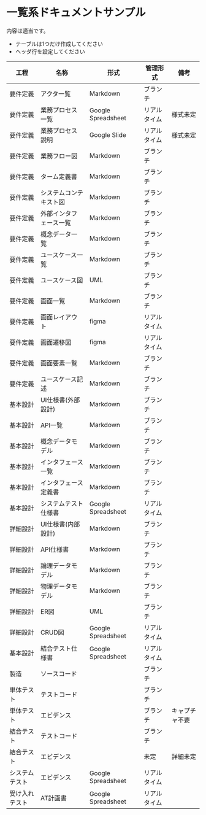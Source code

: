 # 一覧系ドキュメントサンプル

内容は適当です。
- テーブルは1つだけ作成してください
- ヘッダ行を設定してください

| 工程     | 名称                   | 形式          | 管理形式  | 備考                 |
|---------|----------------------|--------------|-----------|---------------------|
| 要件定義  | アクタ一覧             | Markdown     | ブランチ     |                     |
| 要件定義  | 業務プロセス一覧         | Google Spreadsheet  | リアルタイム  | 様式未定        |
| 要件定義  | 業務プロセス説明         | Google Slide   | リアルタイム     | 様式未定          |
| 要件定義  | 業務フロー図            | Markdown     | ブランチ     |                     |
| 要件定義  | ターム定義書           | Markdown     | ブランチ     |                     |
| 要件定義  | システムコンテキスト図    | Markdown     | ブランチ     |                     |
| 要件定義  | 外部インタフェース一覧    | Markdown     | ブランチ     |                     |
| 要件定義  | 概念データ一覧          | Markdown     | ブランチ     |                     |
| 要件定義  | ユースケース一覧         | Markdown     | ブランチ     |                     |
| 要件定義  | ユースケース図          | UML          | ブランチ     |                     |
| 要件定義  | 画面一覧               | Markdown     | ブランチ     |                     |
| 要件定義  | 画面レイアウト          | figma       | リアルタイム     |                     |
| 要件定義  | 画面遷移図             | figma        | リアルタイム     |                     |
| 要件定義  | 画面要素一覧           | Markdown     | ブランチ     |                     |
| 要件定義  | ユースケース記述        | Markdown     | ブランチ     |                     |
| 基本設計  | UI仕様書(外部設計)      | Markdown     | ブランチ     |                     |
| 基本設計  | API一覧              | Markdown     | ブランチ     |                     |
| 基本設計  | 概念データモデル        | Markdown     | ブランチ     |                     |
| 基本設計  | インタフェース一覧      | Markdown     | ブランチ     |                     |
| 基本設計  | インタフェース定義書    | Markdown     | ブランチ     |                     |
| 基本設計  | システムテスト仕様書    | Google Spreadsheet  | リアルタイム     |            |
| 詳細設計  | UI仕様書(内部設計)     | Markdown     | ブランチ     |                     |
| 詳細設計  | API仕様書            | Markdown     | ブランチ     |                     |
| 詳細設計  | 論理データモデル        | Markdown     | ブランチ     |                     |
| 詳細設計  | 物理データモデル        | Markdown     | ブランチ     |                     |
| 詳細設計  | ER図                | UML          | ブランチ     |                     |
| 詳細設計  | CRUD図              | Google Spreadsheet  | リアルタイム     |            |
| 基本設計  | 結合テスト仕様書       | Google Spreadsheet  | リアルタイム     |            |
| 製造     | ソースコード           |             | ブランチ     |                     |
| 単体テスト | テストコード           |             | ブランチ     |                     |
| 単体テスト | エビデンス            |             | ブランチ     | キャプチャ不要          |
| 結合テスト | テストコード           |             | ブランチ     |                    |
| 結合テスト | エビデンス            |             | 未定        | 詳細未定             |
| システムテスト | エビデンス         | Google Spreadsheet  | リアルタイム     |          |
| 受け入れテスト | AT計画書         | Google Spreadsheet  | リアルタイム     |          |